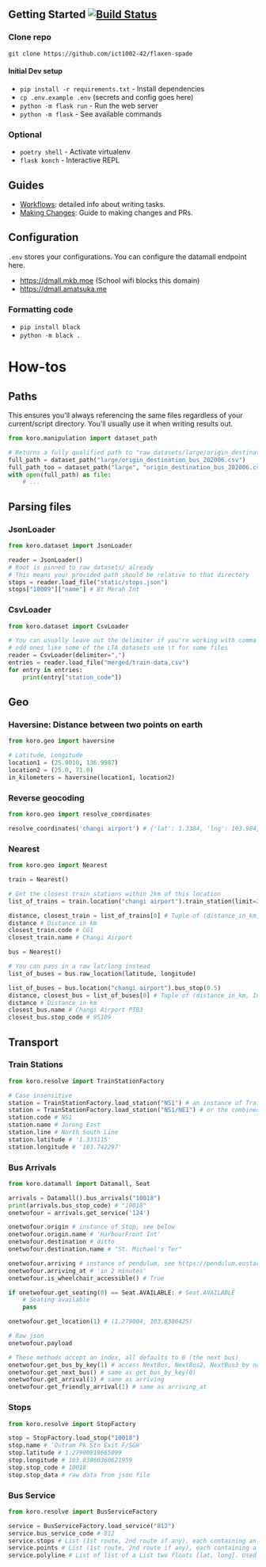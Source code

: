 
## Getting Started [![Build Status](https://github.com/ict1002-42/flaxen-spade/workflows/Flask/badge.svg?branch=master)](https://github.com/ict1002-42/flaxen-spade/actions)
### Clone repo
`git clone https://github.com/ict1002-42/flaxen-spade`

#### Initial Dev setup
- `pip install -r requirements.txt` - Install dependencies
- `cp .env.example .env` (secrets and config goes here)
- `python -m flask run` - Run the web server
- `python -m flask` - See available commands

### Optional
- `poetry shell` - Activate virtualenv
- `flask konch` - Interactive REPL

## Guides
- [Workflows](FLOW.md): detailed info about writing tasks.
- [Making Changes](DEVELOP.md): Guide to making changes and PRs.

## Configuration
`.env` stores your configurations. You can configure the datamall endpoint here.
- https://dmall.mkb.moe (School wifi blocks this domain)
- https://dmall.amatsuka.me 

### Formatting code
- `pip install black`
- `python -m black .`

# How-tos

## Paths
This ensures you'll always referencing the same files regardless of your current/script directory. You'll usually use it when writing results out.
```python
from koro.manipulation import dataset_path

# Returns a fully qualified path to "raw_datasets/large/origin_destination_bus_202006.csv"
full_path = dataset_path("large/origin_destination_bus_202006.csv")
full_path_too = dataset_path("large", "origin_destination_bus_202006.csv") # ditto
with open(full_path) as file:
    # ...
```

## Parsing files
### JsonLoader
```python
from koro.dataset import JsonLoader

reader = JsonLoader()
# Root is pinned to raw_datasets/ already
# This means your provided path should be relative to that directory
stops = reader.load_file("static/stops.json")
stops["10009"]["name"] # Bt Merah Int
```

### CsvLoader
```python
from koro.dataset import CsvLoader

# You can usually leave out the delimiter if you're working with comma separated values
# odd ones like some of the LTA datasets use \t for some files
reader = CsvLoader(delimiter=",")
entries = reader.load_file("merged/train-data.csv")
for entry in entries:
    print(entry["station_code"])
```

## Geo
### Haversine: Distance between two points on earth
```python
from koro.geo import haversine

# Latitude, Longitude
location1 = (25.0010, 136.9987)
location2 = (25.0, 71.0)
in_kilometers = haversine(location1, location2)
```

### Reverse geocoding
```python
from koro.geo import resolve_coordinates

resolve_coordinates('changi airport') # {'lat': 1.3384, 'lng': 103.984}
```

### Nearest
```python
from koro.geo import Nearest

train = Nearest()

# Get the closest train stations within 2km of this location
list_of_trains = train.location("changi airport").train_station(limit=2) # sorted by distance, [0] = closest, [-1] furthest

distance, closest_train = list_of_trains[0] # Tuple of (distance_in_km, Instance of TrainStation)
distance # Distance in km
closest_train.code # CG1
closest_train.name # Changi Airport

bus = Nearest()

# You can pass in a raw lat/long instead
list_of_buses = bus.raw_location(latitude, longitude)

list_of_buses = bus.location("changi airport").bus_stop(0.5)
distance, closest_bus = list_of_buses[0] # Tuple of (distance_in_km, Instance of Stop)
distance # Distance in km
closest_bus.name # Changi Airport PTB3
closest_bus.stop_code # 95109
```

## Transport
### Train Stations
```python
from koro.resolve import TrainStationFactory

# Case insensitive
station = TrainStationFactory.load_station("NS1") # an instance of TrainStation
station = TrainStationFactory.load_station("NS1/NE1") # or the combined format
station.code # NS1
station.name # Jurong East
station.line # North South Line
station.latitude # '1.333115'
station.longitude # '103.742297'
```

### Bus Arrivals
```python
from koro.datamall import Datamall, Seat

arrivals = Datamall().bus_arrivals("10018")
print(arrivals.bus_stop_code) # "10018"
onetwofour = arrivals.get_service('124')

onetwofour.origin # instance of Stop, see below
onetwofour.origin.name # 'HarbourFront Int'
onetwofour.destination # ditto
onetwofour.destination.name # "St. Michael's Ter"

onetwofour.arriving # instance of pendulum, see https://pendulum.eustace.io/docs/
onetwofour.arriving_at # 'in 2 minutes'
onetwofour.is_wheelchair_accessible() # True

if onetwofour.get_seating(0) == Seat.AVAILABLE: # Seat.AVAILABLE
    # Seating available
    pass

onetwofour.get_location(1) # (1.279004, 103.8386425)

# Raw json
onetwofour.payload

# These methods accept an index, all defaults to 0 (the next bus)
onetwofour.get_bus_by_key(1) # access NextBus, NextBus2, NextBus3 by normal int indexes
onetwofour.get_next_bus() # same as get_bus_by_key(0)
onetwofour.get_arrival(1) # same as arriving
onetwofour.get_friendly_arrival(1) # same as arriving_at
```

### Stops
```python
from koro.resolve import StopFactory

stop = StopFactory.load_stop("10018")
stop.name # 'Outram Pk Stn Exit F/SGH'
stop.latitude # 1.27900819665099
stop.longitude # 103.83860360621959
stop.stop_code # 10018
stop.stop_data # raw data from json file
```

### Bus Service
```python
from koro.resolve import BusServiceFactory

service = BusServiceFactory.load_service("812")
service.bus_service_code # 812
service.stops # List (1st route, 2nd route if any), each containing an instance of "Stop" (see above)
service.points # List (1st route, 2nd route if any), each containing a tuple of (lat, long) (Used for passing to charting frontend)
service.polyline # List of list of a List two floats [lat, long]. Used for passing to frontend rendering.
```
